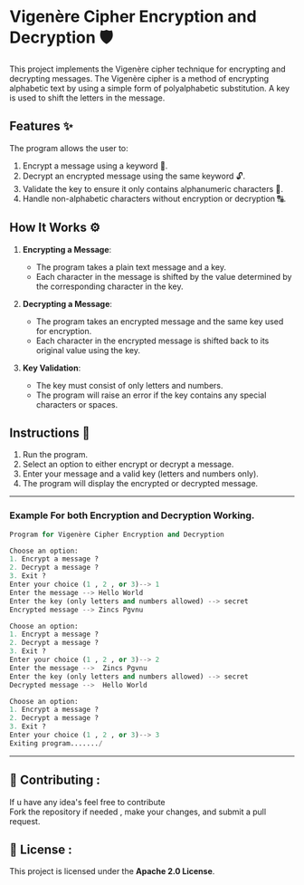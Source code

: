 
# Vigenère Cipher Encryption and Decryption 🛡️

This project implements the Vigenère cipher technique for encrypting and decrypting messages. The Vigenère cipher is a method of encrypting alphabetic text by using a simple form of polyalphabetic substitution. A key is used to shift the letters in the message.

## Features ✨

The program allows the user to:

1. Encrypt a message using a keyword 🔐.
2. Decrypt an encrypted message using the same keyword 🔓.
3. Validate the key to ensure it only contains alphanumeric characters 🧮.
4. Handle non-alphabetic characters without encryption or decryption 🔠.

## How It Works ⚙️

1. **Encrypting a Message**:
   - The program takes a plain text message and a key.
   - Each character in the message is shifted by the value determined by the corresponding character in the key.

2. **Decrypting a Message**:
   - The program takes an encrypted message and the same key used for encryption.
   - Each character in the encrypted message is shifted back to its original value using the key.

3. **Key Validation**:
   - The key must consist of only letters and numbers.
   - The program will raise an error if the key contains any special characters or spaces.

## Instructions 📝

1. Run the program.
2. Select an option to either encrypt or decrypt a message.
3. Enter your message and a valid key (letters and numbers only).
4. The program will display the encrypted or decrypted message.

---
### Example For both Encryption and Decryption Working.

```python
Program for Vigenère Cipher Encryption and Decryption

Choose an option:
1. Encrypt a message ?
2. Decrypt a message ?
3. Exit ?
Enter your choice (1 , 2 , or 3)--> 1
Enter the message --> Hello World
Enter the key (only letters and numbers allowed) --> secret
Encrypted message --> Zincs Pgvnu

Choose an option:
1. Encrypt a message ?
2. Decrypt a message ?
3. Exit ?
Enter your choice (1 , 2 , or 3)--> 2           
Enter the message -->  Zincs Pgvnu
Enter the key (only letters and numbers allowed) --> secret
Decrypted message -->  Hello World

Choose an option:
1. Encrypt a message ?
2. Decrypt a message ?
3. Exit ?
Enter your choice (1 , 2 , or 3)--> 3 
Exiting program......./
```

---
## 🤝 Contributing :

If u have any idea's feel free to contribute   
Fork the repository if needed , make your changes, and submit a pull request.


## 📜 License :

This project is licensed under the **Apache 2.0 License**.
